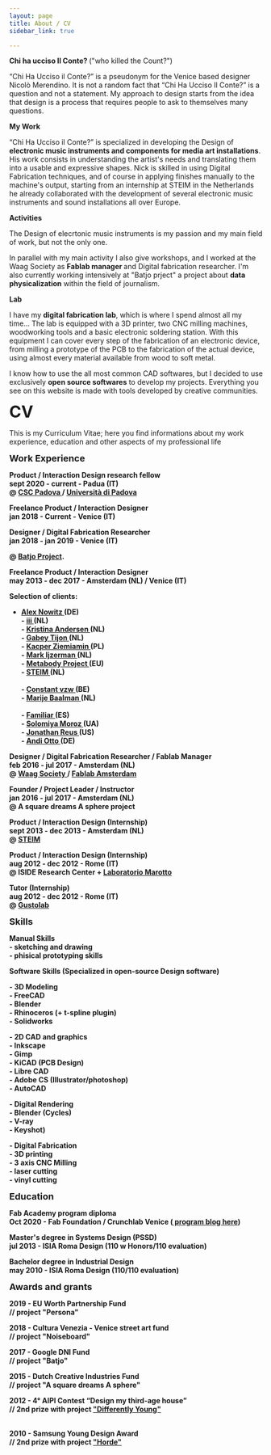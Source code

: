 ```yaml
---
layout: page
title: About / CV
sidebar_link: true

---
```


<p> <b>Chi ha ucciso Il Conte? </b>
("who killed the Count?")
</p>
<p>
“Chi Ha Ucciso il Conte?” is a pseudonym for the Venice based designer Nicolò Merendino.
It is not a random fact that “Chi Ha Ucciso Il Conte?” is a question and not a statement.
My approach to design starts from the idea that design is a process that requires people to ask to themselves many questions.
</p>



<p> <b>My Work </b>

</p>
<p>
“Chi Ha Ucciso il Conte?” is specialized in developing the Design of <b> electronic music instruments and components for media art installations</b>.
His work consists in understanding the artist's needs and translating them into a usable and expressive shapes. Nick is skilled in using Digital Fabrication techniques, and of course in
applying finishes manually to the machine's output, starting from an internship at STEIM in the Netherlands he already collaborated with the development of several electronic music instruments and sound installations all over Europe.
</p>

<p> <b>Activities </b>

</p>
<p>
The Design of elecrtonic music instruments is my passion and my main field of work, but not the only one.

In parallel with my main activity I also give workshops, and I worked at the Waag Society as <b>Fablab manager </b> and Digital fabrication researcher.
I'm also currently working intensively at "Batjo prject" a project about <b>data physicalization</b> within the field of journalism.
</p>

<p> <b>Lab </b>

</p>
<p>
I have my <b>digital fabrication lab</b>, which is where I spend almost all my time...
The lab is equipped with a 3D printer, two CNC milling machines, woodworking tools and a basic electronic soldering station.
With this equipment I can cover every step of the fabrication of an electronic device, from milling a prototype of the PCB to the fabrication of the actual device, using almost every material available from wood to soft metal.
</p>
<p>
I know how to use the all most common CAD softwares, but I decided to use exclusively <b>open source softwares</b> to develop my projects.
Everything you see on this website is made with tools developed by creative communities.  
</p>





 <p> <font size="6"> <b>CV </b> </font> </p>

<p>
This is my Curriculum Vitae; here you find informations about my work experience, education and other aspects of my professional life

</p>

<p> <font size="4"> <b> Work Experience </b> </font>  </p>

<p>
<b> Product / Interaction Design research fellow <br>
sept 2020 - current - Padua (IT)
<br>@ <a href="http://csc.dei.unipd.it/" target="_blank" > CSC Padova </a>/ <a href="https://www.unipd.it/" target="_blank" > Università di Padova </a>

</p>

<p>
<b> Freelance Product / Interaction Designer</b> <br>
jan 2018 - Current - Venice (IT) <br>


</p>

<p>
<b> Designer / Digital Fabrication Researcher</b> <br>
jan 2018 - jan 2019 - Venice (IT) <br>

@ <a href="https://batjo.eu/" target="_blank">Batjo Project</a>.  
</p>

<p>
<b> Freelance Product / Interaction Designer</b> <br>
may 2013 - dec 2017 - Amsterdam (NL) / Venice (IT) <br>

Selection of clients:<br>
- <a href="http://www.nowitz.de/english/index_engl.html" target="_blank" >Alex Nowitz </a> (DE)
<br>- <a href="http://instrumentinventors.org" target="_blank"> iii </a> (NL)
<br>- <a href="http://tinything.com/?p=57" target="_blank" > Kristina Andersen </a> (NL)
<br>- <a href="http://www.gabeytjonatham.com/" target="_blank" > Gabey Tijon </a> (NL)
<br>- <a href="https://ctrlfreq.wordpress.com/" target="_blank" > Kacper Ziemiamin </a> (PL)
<br>- <a href="http://markijzerman.com/" target="_blank" > Mark Ijzerman </a> (NL)
<br>- <a href="http://metabody.eu/" target="_blank" > Metabody Project </a> (EU)
<br>- <a href="http://steim.org" target="_blank" > STEIM </a> (NL)  
<br>- <a href="http://constantvzw.org/site/?lang=fr" target="_blank" > Constant vzw </a> (BE)
<br> - <a href="https://marijebaalman.eu/" target="_blank" > Marije Baalman </a> (NL)  
<br> - <a href="http://famfest.info/" target="_blank" > Familiar </a> (ES)
<br> - <a href="http://www.solomiyamoroz.com/" target="_blank" > Solomiya Moroz </a> (UA)
<br> - <a href="http://jonathanreus.com//" target="_blank" > Jonathan Reus </a> (US)
<br> - <a href="http://andiotto.com/" target="_blank" > Andi Otto </a> (DE)
</p>

<p>
<b> Designer / Digital Fabrication Researcher / Fablab Manager</b> <br>
feb 2016 - jul 2017 - Amsterdam (NL)
<br>@ <a href="https://waag.org/" target="_blank" > Waag Society </a>/ <a href="http://fablab.waag.org/" target="_blank" > Fablab Amsterdam </a>
</p>

<p>
<b> Founder / Project Leader / Instructor </b> <br>
jan 2016 - jul 2017 - Amsterdam (NL) <br>@ A square dreams A sphere project  
</p>

<p>
<b> Product / Interaction Design (Internship) </b> <br>
sept 2013 - dec 2013 - Amsterdam (NL) <br>
@ <a href="http://steim.org" target="_blank" > STEIM </a>  
</p>

<p>
<b> Product / Interaction Design (Internship) </b> <br>
aug 2012 - dec 2012 - Rome (IT) <br>
@ ISIDE Research Center + <a href="http://if.areasciencepark.it/gruppi-di-sviluppo/" target="_blank" > Laboratorio Marotto </a>
</p>

<p>
<b> Tutor (Internship) </b> <br>
aug 2012 - dec 2012 - Rome (IT) <br>
@ <a href="http://www.gustolab.com/" target="_blank" > Gustolab </a>
</p>

<p> <font size="4"> <b> Skills </b> </font>  </p>

<p><b> Manual Skills</b> <br>- sketching and drawing <br>- phisical prototyping skills <br> </p>

 <p><b> Software Skills</b>  (Specialized in <b>open-source</b> Design software) </p>
 <p>-<b> 3D Modeling </b> <br>- FreeCAD <br> - Blender <br>- Rhinoceros (+ t-spline plugin) <br> - Solidworks <br>
 </p>

  <p>-<b> 2D CAD and graphics </b> <br>- Inkscape <br> - Gimp <br>- KiCAD (PCB Design) <br> - Libre CAD <br>- Adobe CS (Illustrator/photoshop) <br> - AutoCAD
 </p>

   <p>-<b> Digital Rendering </b> <br>- Blender (Cycles) <br> - V-ray <br>- Keyshot)
 </p>

 <p>-<b> Digital Fabrication </b> <br>- 3D printing <br> - 3 axis CNC Milling <br>- laser cutting <br>- vinyl cutting
 </p>


<p> <font size="4"> <b> Education </b> </font>  </p>


<p>
<b> Fab Academy program diploma</b> <br>
Oct 2020 - Fab Foundation / Crunchlab Venice (<a href="http://fabacademy.org/2020/labs/crunchlab/students/nicolo-merendino/" target="_blank"> program blog here</a>) <br>
</p>

<p>
<b> Master's degree in Systems Design (PSSD)</b> <br>
jul 2013 - ISIA Roma Design (110 w Honors/110 evaluation) <br>
</p>

<p>
<b> Bachelor degree in Industrial Design</b> <br>
may 2010 - ISIA Roma Design (110/110 evaluation) <br>
</p>

<p> <font size="4"> <b> Awards and grants </b> </font>  </p>

<p>
<b> 2019 - EU Worth Partnership Fund</b> <br>
// project "Persona" <br>  
</p>

<p>
<b> 2018 - Cultura Venezia - Venice street art fund</b> <br>
// project "Noiseboard" <br>  
</p>

<p>
<b> 2017 - Google DNI Fund</b> <br>
// project "Batjo" <br>  
</p>

<p>
<b> 2015 - Dutch Creative Industries Fund</b> <br>
// project "A square dreams A sphere" <br>  
</p>

<p>
<b> 2012 - 4° AIPI Contest “Design my third-age house”</b> <br>
// 2nd prize with project <a href="http://chihauccisoilconte.tumblr.com/post/41110660378" target="_blank">"Differently Young"</a><br> <br>  
</p>

<p>
<b> 2010 - Samsung Young Design Award</b> <br>
// 2nd prize with project <a href="http://chihauccisoilconte.tumblr.com/post/40846851289" target="_blank">"Horde"</a><br>
</p>

<p> <br> </p>
